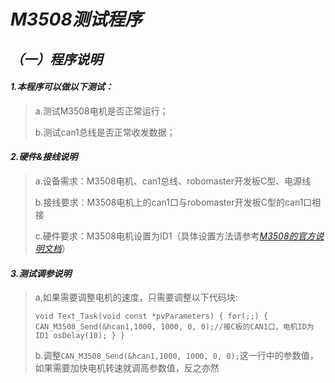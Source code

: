 # *M3508测试程序*

## *（一）程序说明*

#### *1.本程序可以做以下测试：*

> a.测试M3508电机是否正常运行；
>
> b.测试can1总线是否正常收发数据；

#### *2.硬件&接线说明*

> a.设备需求：M3508电机、can1总线、robomaster开发板C型、电源线
>
> b.接线要求：M3508电机上的can1口与robomaster开发板C型的can1口相接
>
> c.硬件要求：M3508电机设置为ID1（具体设置方法请参考[*M3508的官方说明文档*](https://www.robomaster.com/zh-CN/products/components/general/M3508)）

#### *3.测试调参说明*

> a,如果需要调整电机的速度，只需要调整以下代码块:
>
> `void Text_Task(void const *pvParameters)
> {
> 	for(;;)
> 	{
> 		CAN_M3508_Send(&hcan1,1000, 1000, 0, 0);//接C板的CAN1口，电机ID为ID1
> 		osDelay(10);
> 	}
> }`
>
> b.调整`CAN_M3508_Send(&hcan1,1000, 1000, 0, 0);`这一行中的参数值，如果需要加快电机转速就调高参数值，反之亦然

